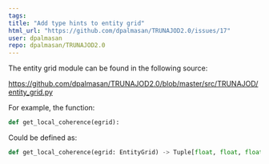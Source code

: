 ```yaml
---
tags: 
title: "Add type hints to entity grid"
html_url: "https://github.com/dpalmasan/TRUNAJOD2.0/issues/17"
user: dpalmasan
repo: dpalmasan/TRUNAJOD2.0
---
```


The entity grid module can be found in the following source:

https://github.com/dpalmasan/TRUNAJOD2.0/blob/master/src/TRUNAJOD/entity_grid.py

For example, the function:

```python
def get_local_coherence(egrid):
```

Could be defined as:

```python
def get_local_coherence(egrid: EntityGrid) -> Tuple[float, float, float, float, float]:
```